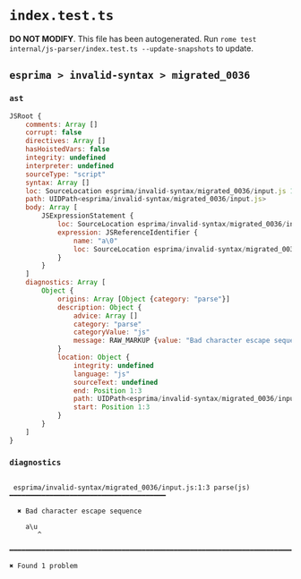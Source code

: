 # `index.test.ts`

**DO NOT MODIFY**. This file has been autogenerated. Run `rome test internal/js-parser/index.test.ts --update-snapshots` to update.

## `esprima > invalid-syntax > migrated_0036`

### `ast`

```javascript
JSRoot {
	comments: Array []
	corrupt: false
	directives: Array []
	hasHoistedVars: false
	integrity: undefined
	interpreter: undefined
	sourceType: "script"
	syntax: Array []
	loc: SourceLocation esprima/invalid-syntax/migrated_0036/input.js 1:0-2:0
	path: UIDPath<esprima/invalid-syntax/migrated_0036/input.js>
	body: Array [
		JSExpressionStatement {
			loc: SourceLocation esprima/invalid-syntax/migrated_0036/input.js 1:0-1:3
			expression: JSReferenceIdentifier {
				name: "a\0"
				loc: SourceLocation esprima/invalid-syntax/migrated_0036/input.js 1:0-1:3 (a\0)
			}
		}
	]
	diagnostics: Array [
		Object {
			origins: Array [Object {category: "parse"}]
			description: Object {
				advice: Array []
				category: "parse"
				categoryValue: "js"
				message: RAW_MARKUP {value: "Bad character escape sequence"}
			}
			location: Object {
				integrity: undefined
				language: "js"
				sourceText: undefined
				end: Position 1:3
				path: UIDPath<esprima/invalid-syntax/migrated_0036/input.js>
				start: Position 1:3
			}
		}
	]
}
```

### `diagnostics`

```

 esprima/invalid-syntax/migrated_0036/input.js:1:3 parse(js) ━━━━━━━━━━━━━━━━━━━━━━━━━━━━━━━━━━━━━━━

  ✖ Bad character escape sequence

    a\u
       ^

━━━━━━━━━━━━━━━━━━━━━━━━━━━━━━━━━━━━━━━━━━━━━━━━━━━━━━━━━━━━━━━━━━━━━━━━━━━━━━━━━━━━━━━━━━━━━━━━━━━━

✖ Found 1 problem

```
